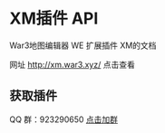 # XM插件 API

War3地图编辑器 WE 扩展插件 XM的文档

网址 http://xm.war3.xyz/ 点击查看

## 获取插件

 QQ 群：923290650 [点击加群](https://qm.qq.com/q/uJV40DgN4m)
